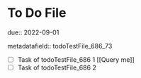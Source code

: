 # To Do File

due:: 2022-09-01

metadatafield:: todoTestFile_686\_73

- [ ] Task of todoTestFile_686 1 [[Query me]]
- [ ] Task of todoTestFile_686 2
